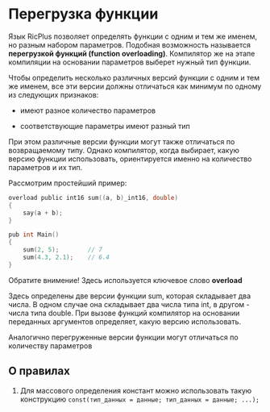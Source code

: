 # Перегрузка функции
Язык RicPlus позволяет определять функции с одним и тем же именем, но разным набором параметров.
Подобная возможность называется **перегрузкой функций (function overloading)**.
Компилятор же на этапе компиляции на основании параметров выберет нужный тип функции.

Чтобы определить несколько различных версий функции с одним и тем же именем, все эти версии должны отличаться как минимум по одному из следующих признаков:

- имеют разное количество параметров

- соответствующие параметры имеют разный тип

При этом различные версии функции могут также отличаться по возвращаемому типу.
Однако компилятор, когда выбирает, какую версию функции использовать, ориентируется именно на количество параметров и их тип.

Рассмотрим простейший пример:
```C
overload public int16 sum((a, b)_int16, double)
{
    say(a + b);
}

pub int Main()
{
    sum(2, 5);        // 7
    sum(4.3, 2.1);    // 6.4
}
```
Обратите внимение! Здесь используется ключевое слово **overload**

Здесь определены две версии функции sum,
которая складывает два числа.
В одном случае она складывает два числа типа int,
в другом - числа типа double.
При вызове функций компилятор на основании переданных аргументов определяет,
какую версию использовать.

Аналогично перегруженные версии функции могут отличаться по количеству параметров

## О правилах
1. Для массового определения констант можно использовать такую конструкцию `const(тип_данных = данные; тип_данных = данные; ...);`
